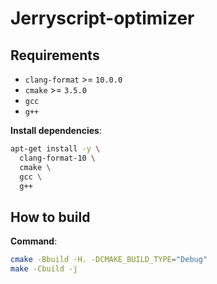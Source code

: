 # Jerryscript-optimizer

## Requirements

  * `clang-format` >= `10.0.0`
  * `cmake` >= `3.5.0`
  * `gcc`
  * `g++`

**Install dependencies**:

```sh
apt-get install -y \
  clang-format-10 \
  cmake \
  gcc \
  g++
```

## How to build

**Command**:

```sh
cmake -Bbuild -H. -DCMAKE_BUILD_TYPE="Debug"
make -Cbuild -j
```
